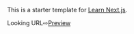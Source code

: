 This is a starter template for [Learn Next.js](https://nextjs.org/learn).

Looking URL⇨[Preview](https://next-tutorial-sable-mu.vercel.app/)
